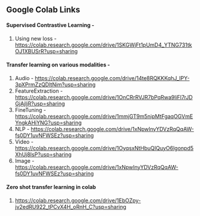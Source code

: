 ## Google Colab Links

####  Supervised Contrastive Learning - 
1. Using new loss - https://colab.research.google.com/drive/1SKGWjFt1pUmD4_YTNG731tkOJ1XBUSrR?usp=sharing

#### Transfer learning on various modalities -
1. Audio - https://colab.research.google.com/drive/14te8RQKKKqhJ_IPY-3pXPrmZzQDltNim?usp=sharing
2. FeatureExtraction - https://colab.research.google.com/drive/1OnCRrRVJR7bPqRwa9liFl7rJDGjAjljR?usp=sharing
3. FineTuning - https://colab.research.google.com/drive/1mmjGT9m5nipMtFgaqOGVmEYngkAHiYNG?usp=sharing
4. NLP - https://colab.research.google.com/drive/1xNpwInyYDVzRqQqAW-fs0DY1uvNFWSEz?usp=sharing
5. Video - https://colab.research.google.com/drive/1OyqsxNtHbuQIQuyO6lgonpd5XhUj8IsP?usp=sharing
6. Image - https://colab.research.google.com/drive/1xNpwInyYDVzRqQqAW-fs0DY1uvNFWSEz?usp=sharing

####  Zero shot transfer learning in colab
1. https://colab.research.google.com/drive/1EbOZpy-jv2edRU922_tPCvX4H_oRnH_C?usp=sharing